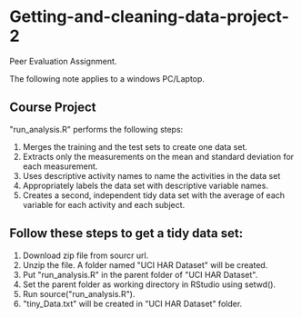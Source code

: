 Getting-and-cleaning-data-project-2
===================================
Peer Evaluation Assignment.

The following note applies to a windows PC/Laptop.

## Course Project
"run_analysis.R" performs the following steps:
1. Merges the training and the test sets to create one data set.
2. Extracts only the measurements on the mean and standard deviation for each measurement. 
3. Uses descriptive activity names to name the activities in the data set
4. Appropriately labels the data set with descriptive variable names. 
5. Creates a second, independent tidy data set with the average of each variable for each activity and each subject. 

## Follow these steps to get a tidy data set:
1. Download zip file from sourcr url. 
2. Unzip the file. A folder named "UCI HAR Dataset" will be created.
2. Put "run_analysis.R" in the parent folder of "UCI HAR Dataset".
3. Set the parent folder as working directory in RStudio using setwd().
3. Run source("run_analysis.R").
4. "tiny_Data.txt" will be created in "UCI HAR Dataset" folder.
